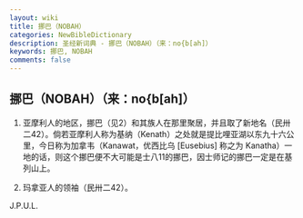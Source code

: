 ```yaml
---
layout: wiki
title: 挪巴（NOBAH）
categories: NewBibleDictionary
description: 圣经新词典 - 挪巴（NOBAH）（来：no{b[ah]）
keywords: 挪巴, NOBAH
comments: false
---
```


## 挪巴（NOBAH）（来：no{b[ah]）

1. 亚摩利人的地区，挪巴（见2）和其族人在那里聚居，并且取了新地名（民卅二42）。倘若亚摩利人称为基纳（Kenath）之处就是提比哩亚湖以东九十六公里，今日称为加拿韦（Kanawat，优西比乌 [Eusebius] 称之为 Kanatha）一地的话，则这个挪巴便不大可能是士八11的挪巴，因士师记的挪巴一定是在基列山上。

2. 玛拿亚人的领袖（民卅二42）。

J.P.U.L.








